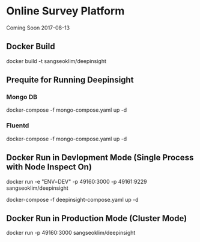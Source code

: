 # Online Survey Platform
Coming Soon
2017-08-13

## Docker Build
docker build -t sangseoklim/deepinsight

## Prequite for Running Deepinsight
### Mongo DB
docker-compose -f mongo-compose.yaml up -d

### Fluentd
docker-compose -f mongo-compose.yaml up -d

## Docker Run in Devlopment Mode (Single Process with Node Inspect On)
docker run -e "ENV=DEV" -p 49160:3000 -p 49161:9229 sangseoklim/deepinsight

docker-compose -f deepinsight-compose.yaml up -d

## Docker Run in Production Mode (Cluster Mode)
docker run -p 49160:3000 sangseoklim/deepinsight
